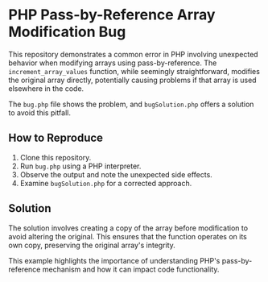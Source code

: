 # PHP Pass-by-Reference Array Modification Bug

This repository demonstrates a common error in PHP involving unexpected behavior when modifying arrays using pass-by-reference.  The `increment_array_values` function, while seemingly straightforward, modifies the original array directly, potentially causing problems if that array is used elsewhere in the code.

The `bug.php` file shows the problem, and `bugSolution.php` offers a solution to avoid this pitfall.

## How to Reproduce

1. Clone this repository.
2. Run `bug.php` using a PHP interpreter.
3. Observe the output and note the unexpected side effects.
4. Examine `bugSolution.php` for a corrected approach.

## Solution

The solution involves creating a copy of the array before modification to avoid altering the original.  This ensures that the function operates on its own copy, preserving the original array's integrity.

This example highlights the importance of understanding PHP's pass-by-reference mechanism and how it can impact code functionality.